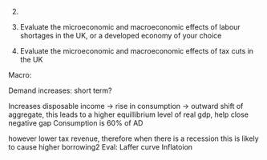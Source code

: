 2.

2. Evaluate the microeconomic and macroeconomic effects of labour shortages in the UK, or a developed economy of your choice

3. Evaluate the microeconomic and macroeconomic effects of tax cuts in the UK

Macro:

Demand increases: short term?

Increases disposable income -> rise in consumption -> outward shift of aggregate, this leads to a higher equillibrium level of real gdp, help close negative gap
Consumption is 60% of AD

however lower tax revenue, therefore when there is a recession this is likely to cause higher borrowing2
Eval:
Laffer curve
Inflatoion
